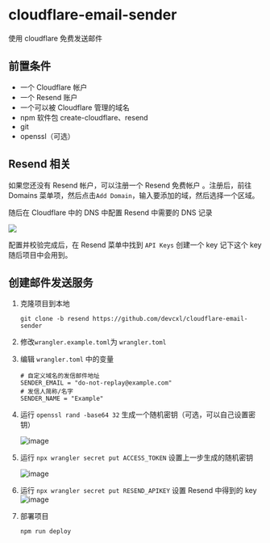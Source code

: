 # cloudflare-email-sender

使用 cloudflare 免费发送邮件

## 前置条件

- 一个 Cloudflare 帐户
- 一个 Resend 账户
- 一个可以被 Cloudflare 管理的域名
- npm 软件包 create-cloudflare、resend
- git
- openssl（可选）

## Resend 相关

如果您还没有 Resend 帐户，可以注册一个 Resend 免费帐户 。注册后，前往 Domains 菜单项，然后点击`Add Domain`，输入要添加的域，然后选择一个区域。

随后在 Cloudflare 中的 DNS 中配置 Resend 中需要的 DNS 记录

![](https://developers.cloudflare.com/_astro/verified_domain.ouYLJaQl_Z2eLlGH.webp)

配置并校验完成后，在 Resend 菜单中找到 `API Keys` 创建一个 key 记下这个 key 随后项目中会用到。

## 创建邮件发送服务

1. 克隆项目到本地

   ```
   git clone -b resend https://github.com/devcxl/cloudflare-email-sender
   ```

2. 修改`wrangler.example.toml`为 `wrangler.toml`

3. 编辑 `wrangler.toml` 中的变量
   ```
   # 自定义域名的发信邮件地址
   SENDER_EMAIL = "do-not-replay@example.com"
   # 发信人简称/名字
   SENDER_NAME = "Example"
   ```
4. 运行 `openssl rand -base64 32` 生成一个随机密钥（可选，可以自己设置密钥）

   ![image](https://file.devcxl.cn/blog/images/2024111600182427-20241116001824.png)

5. 运行 `npx wrangler secret put ACCESS_TOKEN` 设置上一步生成的随机密钥

   ![image](https://file.devcxl.cn/blog/images/2024111600201505-20241116002014.png)

6. 运行 `npx wrangler secret put RESEND_APIKEY` 设置 Resend 中得到的 key
   ![image](https://file.devcxl.cn/blog/images/2024111600143187-20241116001431.png)

7. 部署项目
    ```
    npm run deploy
    ```
